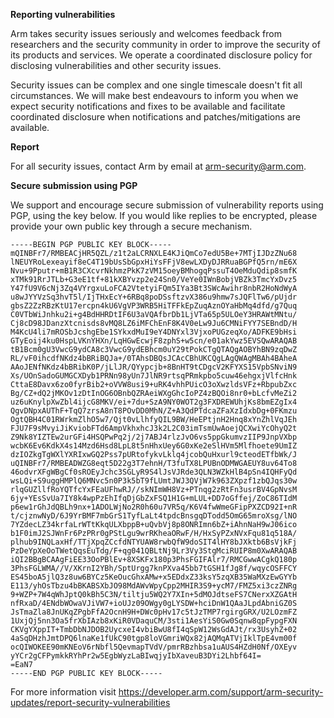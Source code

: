 **Reporting vulnerabilities**

Arm takes security issues seriously and welcomes feedback from researchers and the security community in order to improve the security of its products and services. We operate a coordinated disclosure policy for disclosing vulnerabilities and other security issues.

Security issues can be complex and one single timescale doesn't fit all circumstances. We will make best endeavours to inform you when we expect security notifications and fixes to be available and facilitate coordinated disclosure when notifications and patches/mitigations are available.

**Report**

For all security issues, contact Arm by email at [arm-security@arm.com](mailto:arm-security@arm.com).

**Secure submission using PGP**

We support and encourage secure submission of vulnerability reports using PGP, using the key below. If you would like replies to be encrypted, please provide your own public key through a secure mechanism.

~~~
-----BEGIN PGP PUBLIC KEY BLOCK-----
mQINBFr7/RMBEACjHR5QZL/z1t2aLCRNXLE4KJiQmCo7edU5Be+7MTjIJDzZNu68
lNEUYRoLexeayif8eC4T19bUsSbGpxHiYsFFjV8ewLXDyDJRRuaBGPfQ5rn/mE6X
Nvu+9Pputr+mB1R3CXcvrNkhmzPkK7zVM15oeyBMhogqPssuT4OeMduQdip8smfK
xTMk91RrJTLb+G3eE1tf+81kXBYvzp2e24Sn0/VeYe0IWnBobjVBZk3TmcYxDvz5
Y47fU9V6cNj3Zq4VYrgxuLoFCA2VtetyiFQm5IYa3Bt3SWcAwihr8nbR2HoNdWyA
u8wJYYVzSq3hvT5l/IjTHxEcY+6RBq8poDSsftzvX386u9hmw7sJQFlTw6/pUjdr
gbsZ2ZzRBzKtU17ercpn4kU6VgVP3WRB5HiTFFkEpZuqAznOYaHbMq4dfd/g7Quq
C0VTbWiJnhku2i+g4BdHHRDtIF6U3aVQAfbrDb1LjVTa65p5ULOeY3HRAWtMNtu/
Cj8cD98JDanzXtcnisds8vMQ8LZ6iMFChEnF8K4V0eLw9Ju6CMNiFYY7SEBndD/H
M4KcU4li7mROSbJcshgEbe1SYkxdMuI9eY4DNYxl3VjxoPUGzeqXo/ADFKE9bHsi
GTyEoij4ku0HspLVKnYHXn/LqHGwEcwjF8zphS+w5cn/e01akYwz5EVSQwARAQAB
tB1Bcm0gU3VwcG9ydCA8c3VwcG9ydEBhcm0uY29tPokCTgQTAQgAOBYhBN9zqDwZ
RL/vF0ihcdfNKdz4bBRiBQJa+/0TAhsDBQsJCAcCBhUKCQgLAgQWAgMBAh4BAheA
AAoJENfNKdz4bBRibK0P/jLlJR/QYypcjb+8BnHT9tCDgcV2KFYXS15VpbSNviN9
Xs/UOnSadoGUMGCXDyb1PRNn98yUn7JlNR9rtsqPRmkpbo5cuw46ehgxjVlfcHnk
CttaE8Davx6zo0fyrBib2+oVVW8usi9+uRK4vhhPUicO3oXwzldsVFz+RbpubZxc
Bg/CZ+dQ2jMKOv1zDtInOG6OBnbQZRAeiWXgGhcIoPZ4zBQOi8nr0+bLcfvMeZi2
uz6uKnylpXwZbl4ijcG8MKV/ei+7du+SzA9NY0WOT2g3FXDREWUhjKs8bmEZgIx4
QgvDNpxAUThF+TqQ7zrsA8nT8POvDD0MhN/Z+A3QdPTdcaZFaXzIdxbDg+0FKmzu
OgtQBH4C01RWrkmZlhO5w7/Qjt0vLlhfyQIL9BW/HeEPtjnH2Hnq8xYnZhlVqJEh
FJU7F9sMvyiJiKviobFTd6AmpVkhxhcJ3k2L2C03imTsmUwAoejQCXwiYcOhyQ2t
Z9Nk8YIZTEw2urGFi4HSQPwPq2j/2j7ABJ4rlzJvO6vs5ppGkumvzIIP9JnpVXbp
wcbK6Ev6KdkX4s14Mzd6Hsd8LpL8t5nHhxUey6G0xKe2eSlHVm5Mlfhoete9UmIZ
dzIOZkgTgWXlYXRIxwGQ2Pss7pURtofykvLklq4jcobQuHxurl9cteodETfbWk/J
uQINBFr7/RMBEADWZG8eqt5D22g3T7ehnH/T3fuTX8LPUBnODMWGAEUY8uv64To8
46odvrXFgWBgCf0sROEyJchc3SGLyR9S4lJsVJRde3QLN3WZkHlB4pSn4IQHFyQd
wsLQi+S9uggHMPlQ6MNvc5n0P3k5bT9fLUmtJWJ3QVjW7k963ZXpzf1zbQJqs30w
rlqGUZllfRoYQTfcYxFEaUFhwRJ//skNImWH8Vz+PTnqg2zRtFn3usrBV4GpNvsM
6jy+YEsSvUa7IY8k4wpPzEhIfqDjGbZxFSQ1H1G+mLUL+DD7oGffej/ZoC86TIdM
p6ew1rGhJdQBLh9nx+1ADOLWjNo2R0h60u7VR5q/K6V4fwWmeGFipPXZCD92I+nR
t/cjznwNyD/6J9YrBMF7mbGrS1TyfLaLt4tpdcBnsgqDTodd5OmG65mroXsg/lNO
7YZdecLZ34krfaLrWTtKkqULXbppB+uQvbVj8p8ONRImn6bZ+iAhnNaH9wJ06ico
b1F0imJ2SJWnFr6PzPRr0gPStLgu9wrRKheaORwF/H/HxSyPZxNVxFqu81q518A/
plhub9INQLaxHf/TTjXpqZCcfdNTYUAW8rwbQfW9doSIT4lHY8bJXktb6BsVjkFj
PzDeYpXeOoTWetQqsEuTdg/F+qg041QBLtNj9Lr3Vy3StgMciRUIP8m0XwARAQAB
iQI2BBgBCAAgFiEE33OoPBlEv+8XSKFx180p3PhsFGIFAlr7/RMCGwwACgkQ180p
3PhsFGLWMA//V/XKrnI2YBh/SptUrgg7knPXva45bb7tGSH1fJg8f/wqycOSFFCY
ES45boA5jlQ3z8uw6BYCz5KeOucGhxAMw+x5EDdxZ33ksY5zqXB35WaMXzEwGYYb
E113/yhOsTbzu4bBKABSXbJO98MdAWvWpyCpp2MHIR3S9+ycM7/FMZ5xi3czZNRg
9+WZP+7W4qWhJptQ0kBh5C3N/tiltju5WQ2Y7XIn+5dMOJdtseFS7CNerxXZGAtH
nfRxaD/4ENdbWOwaVJiVW7+ioUJz09OWgy0gLYSDW+hciDnW1QAaJLpdAbniGZ0S
JsTmaZla8JnUKqZPgbFfA2OcnH9H+DWc0pHv17c5tJzTMP7rgirgGRX/U2LOzmFZ
1UxjQj5nn3Oa5frXbIAzb8xKiR0VDaquCM/3sti1AesYiS0Gw0Sqnw8qpFypgFXN
CKVgYXppIT+TmbDbNJDOB2UycxeI4vbiBwU8fI4qSpW12WsGdAJt/rx3UsyhZ+02
4aSqDHzhJmtDPQ6lnaKe1fUkC90tgp8loVGmriWQx82jAQMqATVjIklTpE4vm00f
ocQIWOKEE90mKNEoV6rNbfl5QevmapTVdV/pmrRBzhbsa1uAUS4HZdH0Nf/OXEyv
yYCr2gCFPymkkRYhPr2w5EgbWyzLaBIwqjyIbXaveuB3DYi2Lhbf64I=
=EaN7
-----END PGP PUBLIC KEY BLOCK-----
~~~

For more information visit https://developer.arm.com/support/arm-security-updates/report-security-vulnerabilities

